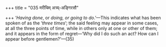 +++
title = "035 मरीचिम् अत्र्य्-अङ्गिरसौ"

+++
‘*Having done*, or *doing, or going to do*.’—This indicates what has
been spoken of as the ‘*three times*’; the said feeling may appear in
some cases, at all the three points of time, while in others only at one
or other of them; and it appears in the form of regret—‘Why did I do
such an act? How can I appear before gentlemen?’—(35)


